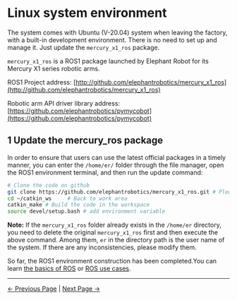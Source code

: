 # Linux system environment

The system comes with Ubuntu (V-20.04) system when leaving the factory, with a built-in development environment. There is no need to set up and manage it. Just update the `mercury_x1_ros` package.

`mercury_x1_ros` is a ROS1 package launched by Elephant Robot for its Mercury X1 series robotic arms.

ROS1 Project address: [http://github.com/elephantrobotics/mercury_x1_ros](http://github.com/elephantrobotics/mercury_x1_ros)

Robotic arm API driver library address: [https://github.com/elephantrobotics/pymycobot](https://github.com/elephantrobotics/pymycobot)

## 1 Update the mercury_ros package

In order to ensure that users can use the latest official packages in a timely manner, you can enter the `/home/er/` folder through the file manager, open the ROS1 environment terminal, and then run the update command:

```bash
# Clone the code on github
git clone https://github.com/elephantrobotics/mercury_x1_ros.git # Please check the attention section below before deciding whether to execute this command
cd ~/catkin_ws     # Back to work area
catkin_make # Build the code in the workspace
source devel/setup.bash # add environment variable
```

**Note:** If the `mercury_x1_ros` folder already exists in the `/home/er` directory, you need to delete the original `mercury_x1_ros` first and then execute the above command. Among them, `er` in the directory path is the user name of the system. If there are any inconsistencies, please modify them.

So far, the ROS1 environment construction has been completed.You can learn [the basics of ROS](11.1.2-ROS_Basics.md) or [ROS use cases](11.1.4-BasicFunction.md).

---

[← Previous Page](../11.1-ROS1/README.md) | [Next Page →](11.1.2-ROS_Basics.md)
